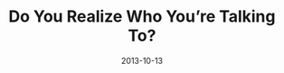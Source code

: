 ---
title: "Do You Realize Who You’re Talking To?"
speaker: "Barry Gin"
date: "2013-10-13"
sermonUrl: "//35.190.93.184/sermons/20131013_sunday_pastor_barry_do_you_realize_who_youre_talking_to.mp3"
---